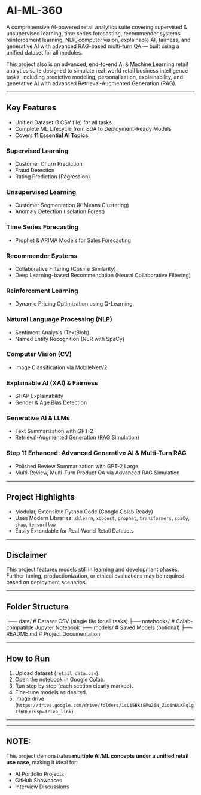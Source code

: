 # AI-ML-360
A comprehensive AI-powered retail analytics suite covering supervised &amp; unsupervised learning, time series forecasting, recommender systems, reinforcement learning, NLP, computer vision, explainable AI, fairness, and generative AI with advanced RAG-based multi-turn QA — built using a unified dataset for all modules.


This project also is an advanced, end-to-end AI & Machine Learning retail analytics suite designed to simulate real-world retail business intelligence tasks, including predictive modeling, personalization, explainability, and generative AI with advanced Retrieval-Augmented Generation (RAG).

---

##  **Key Features**
- Unified Dataset (1 CSV file) for all tasks
- Complete ML Lifecycle from EDA to Deployment-Ready Models
- Covers **11 Essential AI Topics**:
  
###  Supervised Learning  
- Customer Churn Prediction  
- Fraud Detection  
- Rating Prediction (Regression)  

###  Unsupervised Learning  
- Customer Segmentation (K-Means Clustering)  
- Anomaly Detection (Isolation Forest)  

###  Time Series Forecasting  
- Prophet & ARIMA Models for Sales Forecasting  

###  Recommender Systems  
- Collaborative Filtering (Cosine Similarity)  
- Deep Learning-based Recommendation (Neural Collaborative Filtering)  

###  Reinforcement Learning  
- Dynamic Pricing Optimization using Q-Learning  

###  Natural Language Processing (NLP)  
- Sentiment Analysis (TextBlob)  
- Named Entity Recognition (NER with SpaCy)  

###  Computer Vision (CV)  
- Image Classification via MobileNetV2  

###  Explainable AI (XAI) & Fairness  
- SHAP Explainability  
- Gender & Age Bias Detection  

###  Generative AI & LLMs  
- Text Summarization with GPT-2  
- Retrieval-Augmented Generation (RAG Simulation)  

###  **Step 11 Enhanced:** Advanced Generative AI & Multi-Turn RAG  
- Polished Review Summarization with GPT-2 Large  
- Multi-Review, Multi-Turn Product QA via Advanced RAG Simulation  

---

##  **Project Highlights**
- Modular, Extensible Python Code (Google Colab Ready)
- Uses Modern Libraries: `sklearn`, `xgboost`, `prophet`, `transformers`, `spaCy`, `shap`, `tensorflow`
- Easily Extendable for Real-World Retail Datasets

---

##  Disclaimer
This project features models still in learning and development phases. Further tuning, productionization, or ethical evaluations may be required based on deployment scenarios.

---

##  Folder Structure
├── data/ # Dataset CSV (single file for all tasks)
├── notebooks/ # Colab-compatible Jupyter Notebook
├── models/ # Saved Models (optional)
├── README.md # Project Documentation


---

##  **How to Run**
1. Upload dataset (`retail_data.csv`).
2. Open the notebook in Google Colab.
3. Run step by step (each section clearly marked).
4. Fine-tune models as desired.
5. Image drive (`https://drive.google.com/drive/folders/1cL15BKtEMu26N_ZLd6nUiKPq1gzfnQEY?usp=drive_link`)
---


---

## **NOTE:**  
This project demonstrates **multiple AI/ML concepts under a unified retail use case**, making it ideal for:

- AI Portfolio Projects
- GitHub Showcases  
- Interview Discussions

